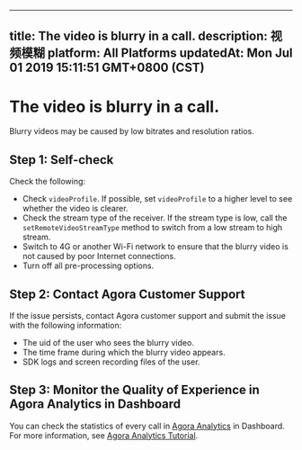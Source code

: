 
---
title: The video is blurry in a call.
description: 视频模糊
platform: All Platforms
updatedAt: Mon Jul 01 2019 15:11:51 GMT+0800 (CST)
---
# The video is blurry in a call.
Blurry videos may be caused by low bitrates and resolution ratios. 

## Step 1: Self-check

Check the following:

* Check `videoProfile`. If possible, set `videoProfile` to a higher level to see whether the video is clearer.
* Check the stream type of the receiver. If the stream type is low, call the `setRemoteVideoStreamType` method to switch from a low stream to high stream.
* Switch to 4G or another Wi-Fi network to ensure that the blurry video is not caused by poor Internet connections.
* Turn off all pre-processing options.

## Step 2: Contact Agora Customer Support

If the issue persists, contact Agora customer support and submit the issue with the following information:
* The uid of the user who sees the blurry video.
* The time frame during which the blurry video appears.
* SDK logs and screen recording files of the user.

## Step 3: Monitor the Quality of Experience in Agora Analytics in Dashboard

You can check the statistics of every call in [Agora Analytics](https://dashboard.agora.io/analytics/call/search) in Dashboard. For more information, see [Agora Analytics Tutorial](https://dashboard.agora.io/analytics/call/tutorial?_ga=2.197716463.1125435494.1542623251-764614247.1539586349).
